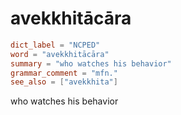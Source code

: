 # avekkhitācāra

``` toml
dict_label = "NCPED"
word = "avekkhitācāra"
summary = "who watches his behavior"
grammar_comment = "mfn."
see_also = ["avekkhita"]
```

who watches his behavior

